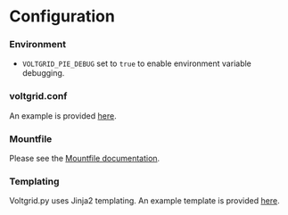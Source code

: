 # Configuration

### Environment

- `VOLTGRID_PIE_DEBUG` set to `true` to enable environment variable debugging.

### voltgrid.conf

An example is provided [here](examples/voltgrid.conf.example).

### Mountfile

Please see the [Mountfile documentation](mountfile.md).

### Templating

Voltgrid.py uses Jinja2 templating. An example template is provided [here](examples/template.example).
